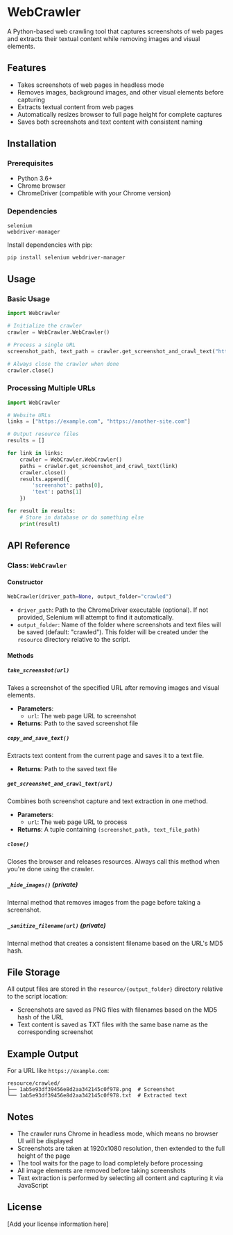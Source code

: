 # WebCrawler

A Python-based web crawling tool that captures screenshots of web pages and extracts their textual content while removing images and visual elements.

## Features

- Takes screenshots of web pages in headless mode
- Removes images, background images, and other visual elements before capturing
- Extracts textual content from web pages
- Automatically resizes browser to full page height for complete captures
- Saves both screenshots and text content with consistent naming

## Installation

### Prerequisites

- Python 3.6+
- Chrome browser
- ChromeDriver (compatible with your Chrome version)

### Dependencies

```
selenium
webdriver-manager
```

Install dependencies with pip:

```bash
pip install selenium webdriver-manager
```

## Usage

### Basic Usage

```python
import WebCrawler

# Initialize the crawler
crawler = WebCrawler.WebCrawler()

# Process a single URL
screenshot_path, text_path = crawler.get_screenshot_and_crawl_text("https://example.com")

# Always close the crawler when done
crawler.close()
```

### Processing Multiple URLs

```python
import WebCrawler

# Website URLs
links = ["https://example.com", "https://another-site.com"]

# Output resource files
results = []

for link in links:
    crawler = WebCrawler.WebCrawler()
    paths = crawler.get_screenshot_and_crawl_text(link)
    crawler.close()
    results.append({
        'screenshot': paths[0],
        'text': paths[1]
    })

for result in results:
    # Store in database or do something else
    print(result)
```

## API Reference

### Class: `WebCrawler`

#### Constructor

```python
WebCrawler(driver_path=None, output_folder="crawled")
```

- `driver_path`: Path to the ChromeDriver executable (optional). If not provided, Selenium will attempt to find it automatically.
- `output_folder`: Name of the folder where screenshots and text files will be saved (default: "crawled"). This folder will be created under the `resource` directory relative to the script.

#### Methods

##### `take_screenshot(url)`

Takes a screenshot of the specified URL after removing images and visual elements.

- **Parameters**:
  - `url`: The web page URL to screenshot
- **Returns**: Path to the saved screenshot file

##### `copy_and_save_text()`

Extracts text content from the current page and saves it to a text file.

- **Returns**: Path to the saved text file

##### `get_screenshot_and_crawl_text(url)`

Combines both screenshot capture and text extraction in one method.

- **Parameters**:
  - `url`: The web page URL to process
- **Returns**: A tuple containing `(screenshot_path, text_file_path)`

##### `close()`

Closes the browser and releases resources. Always call this method when you're done using the crawler.

##### `_hide_images()` (private)

Internal method that removes images from the page before taking a screenshot.

##### `_sanitize_filename(url)` (private)

Internal method that creates a consistent filename based on the URL's MD5 hash.

## File Storage

All output files are stored in the `resource/{output_folder}` directory relative to the script location:

- Screenshots are saved as PNG files with filenames based on the MD5 hash of the URL
- Text content is saved as TXT files with the same base name as the corresponding screenshot

## Example Output

For a URL like `https://example.com`:

```
resource/crawled/
├── 1ab5e93df39456e8d2aa342145c0f978.png  # Screenshot
└── 1ab5e93df39456e8d2aa342145c0f978.txt  # Extracted text
```

## Notes

- The crawler runs Chrome in headless mode, which means no browser UI will be displayed
- Screenshots are taken at 1920x1080 resolution, then extended to the full height of the page
- The tool waits for the page to load completely before processing
- All image elements are removed before taking screenshots
- Text extraction is performed by selecting all content and capturing it via JavaScript

## License

[Add your license information here]